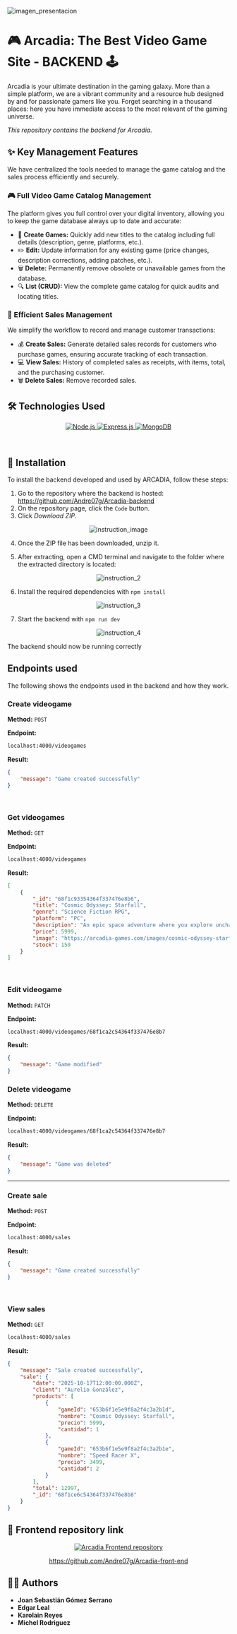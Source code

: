 ![imagen_presentacion](./Readme_images/imagen_presentacion.png)

# 🎮 Arcadia: The Best Video Game Site - BACKEND 🕹️

Arcadia is your ultimate destination in the gaming galaxy. More than a simple platform, we are a vibrant community and a resource hub designed by and for passionate gamers like you. Forget searching in a thousand places: here you have immediate access to the most relevant of the gaming universe.

*This repository contains the backend for Arcadia.*

## ✨ Key Management Features

We have centralized the tools needed to manage the game catalog and the sales process efficiently and securely.

### 🎮 Full Video Game Catalog Management
The platform gives you full control over your digital inventory, allowing you to keep the game database always up to date and accurate:

- 📝 **Create Games:** Quickly add new titles to the catalog including full details (description, genre, platforms, etc.).
- ✏️ **Edit:** Update information for any existing game (price changes, description corrections, adding patches, etc.).
- 🗑️ **Delete:** Permanently remove obsolete or unavailable games from the database.
- 🔍 **List (CRUD):** View the complete game catalog for quick audits and locating titles.

### 🛒 Efficient Sales Management
We simplify the workflow to record and manage customer transactions:

- 💰 **Create Sales:** Generate detailed sales records for customers who purchase games, ensuring accurate tracking of each transaction.
- 💻 **View Sales:** History of completed sales as receipts, with items, total, and the purchasing customer.
- 🗑️ **Delete Sales:** Remove recorded sales.

## 🛠️ Technologies Used

<p align="center">
  <a href="https://nodejs.org/" target="_blank" rel="noreferrer">
    <img src="https://img.shields.io/badge/Node.js-339933?style=for-the-badge&logo=nodedotjs&logoColor=white" alt="Node.js">
  </a>
  <a href="https://expressjs.com/" target="_blank" rel="noreferrer">
    <img src="https://img.shields.io/badge/Express.js-000000?style=for-the-badge&logo=express&logoColor=white" alt="Express.js">
  </a>
  <a href="https://www.mongodb.com/" target="_blank" rel="noreferrer">
    <img src="https://img.shields.io/badge/MongoDB-47A248?style=for-the-badge&logo=mongodb&logoColor=white" alt="MongoDB">
  </a>
</p>

<br>

## 🔌 Installation

To install the backend developed and used by ARCADIA, follow these steps:

1. Go to the repository where the backend is hosted: https://github.com/Andre07g/Arcadia-backend
2. On the repository page, click the `Code` button.
3. Click *Download ZIP*.

<p align="center">
  <img src="./Readme_images/instruction_1.png" alt="instruction_image" />
</p>

4. Once the ZIP file has been downloaded, unzip it.

5. After extracting, open a CMD terminal and navigate to the folder where the extracted directory is located:

<p align="center">
  <img src="./Readme_images/instruction_2.png" alt="instruction_2" />
</p>

6. Install the required dependencies with `npm install`

<p align="center">
  <img src="./Readme_images/instruction_3.png" alt="instruction_3" />
</p>

7. Start the backend with `npm run dev`

<p align="center">
  <img src="./Readme_images/instruction_4.png" alt="instruction_4" />
</p>

The backend should now be running correctly

## Endpoints used

The following shows the endpoints used in the backend and how they work.

### Create videogame

**Method:** `POST`

**Endpoint:** 

```bash
localhost:4000/videogames
```

**Result:**

```json
{
    "message": "Game created successfully"
}
```

<br>

### Get videogames

**Method:** `GET`

**Endpoint:** 

```bash
localhost:4000/videogames
```

**Result:**

```json
[
    {
        "_id": "68f1c93354364f337476e8b6",
        "title": "Cosmic Odyssey: Starfall",
        "genre": "Science Fiction RPG",
        "platform": "PC",
        "description": "An epic space adventure where you explore uncharted galaxies, make crucial moral decisions, and lead a team against an ancient cosmic threat.",
        "price": 5999,
        "image": "https://arcadia-games.com/images/cosmic-odyssey-starfall.jpg",
        "stock": 150
    }
]
```

<br>

### Edit videogame

**Method:** `PATCH`

**Endpoint:** 

```bash
localhost:4000/videogames/68f1ca2c54364f337476e8b7
```

**Result:**

```json
{
    "message": "Game modified"
}
```

### Delete videogame

**Method:** `DELETE`

**Endpoint:** 

```bash
localhost:4000/videogames/68f1ca2c54364f337476e8b7
```

**Result:**

```json
{
    "message": "Game was deleted"
}
```

---

### Create sale

**Method:** `POST`

**Endpoint:** 

```bash
localhost:4000/sales
```

**Result:**

```json
{
    "message": "Game created successfully"
}
```

<br>

### View sales

**Method:** `GET`

```bash
localhost:4000/sales
```

**Result:**

```json
{
    "message": "Sale created successfully",
    "sale": {
        "date": "2025-10-17T12:00:00.000Z",
        "client": "Aurelio González",
        "products": [
            {
                "gameId": "653b6f1e5e9f8a2f4c3a2b1d",
                "nombre": "Cosmic Odyssey: Starfall",
                "precio": 5999,
                "cantidad": 1
            },
            {
                "gameId": "653b6f1e5e9f8a2f4c3a2b1e",
                "nombre": "Speed Racer X",
                "precio": 3499,
                "cantidad": 2
            }
        ],
        "total": 12997,
        "_id": "68f1ce6c54364f337476e8b8"
    }
}
```

## 🎨 Frontend repository link

<p align="center">
  <a href="https://github.com/Andre07g/Arcadia-front-end" target="_blank" rel="noopener noreferrer">
    <img src="https://img.shields.io/badge/Arcadia%20Frontend-GitHub-181717?style=for-the-badge&logo=github&logoColor=white" alt="Arcadia Frontend repository" />
  </a>
</p>


<p align="center">
  <a href="https://github.com/Andre07g/Arcadia-front-end" target="_blank" rel="noopener noreferrer">https://github.com/Andre07g/Arcadia-front-end</a>
</p>

## 🧑‍🦱 Authors

- **Joan Sebastián Gómez Serrano**
- **Edgar Leal**
- **Karolain Reyes**
- **Michel Rodriguez**